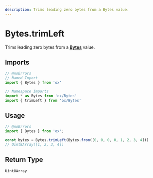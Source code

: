 ```yaml
---
description: Trims leading zero bytes from a Bytes value.
---
```


# Bytes.trimLeft

Trims leading zero bytes from a **[Bytes](/api/bytes)** value.

## Imports

```ts twoslash
// @noErrors
// Named Import 
import { Bytes } from 'ox'

// Namespace Imports
import * as Bytes from 'ox/Bytes'
import { trimLeft } from 'ox/Bytes'
```

## Usage

```ts twoslash
// @noErrors
import { Bytes } from 'ox';

const bytes = Bytes.trimLeft(Bytes.from([0, 0, 0, 0, 1, 2, 3, 4]))
// Uint8Array([1, 2, 3, 4])
```

## Return Type

`Uint8Array`
